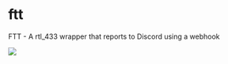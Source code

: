 # ftt
FTT - A rtl_433 wrapper that reports to Discord using a webhook


![](https://i.imgur.com/NoEGBpo.png)
